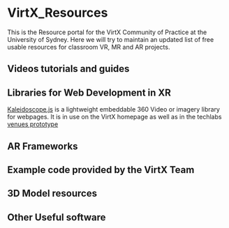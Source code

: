 # VirtX_Resources

This is the Resource portal for the VirtX Community of Practice at the University of Sydney. Here we will try to maintain an updated list of free usable resources for classroom VR, MR and AR projects.

## Videos tutorials and guides

## Libraries for Web Development in XR

[Kaleidoscope.js](https://github.com/thiagopnts/kaleidoscope) is a lightweight embeddable 360 Video or imagery library for webpages. It is in use on the VirtX homepage as well as in the techlabs [venues prototype](http://venues.techlab.works)

## AR Frameworks

## Example code provided by the VirtX Team

## 3D Model resources

## Other Useful software
